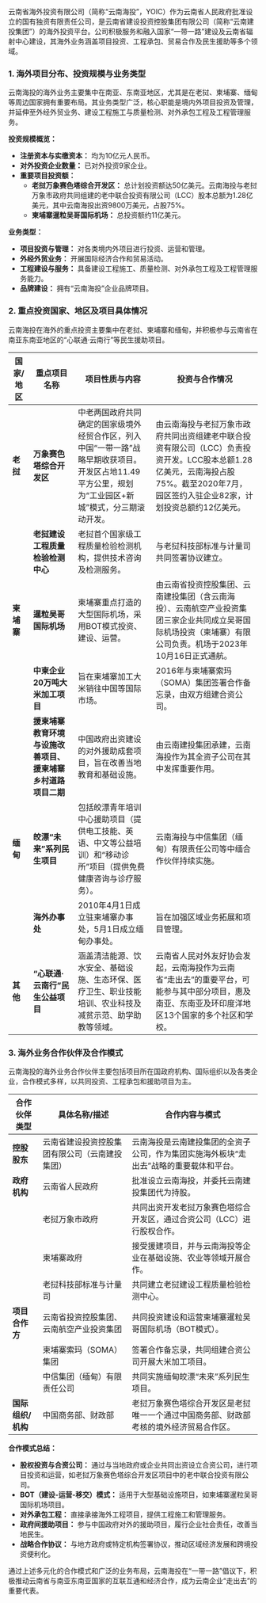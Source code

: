 云南省海外投资有限公司（简称“云南海投”，YOIC）作为云南省人民政府批准设立的国有独资有限责任公司，是云南省建设投资控股集团有限公司（简称“云南建投集团”）的海外投资平台。公司积极服务和融入国家“一带一路”建设及云南省辐射中心建设，其海外业务涵盖项目投资、工程承包、贸易合作及民生援助等多个领域。

### 1. 海外项目分布、投资规模与业务类型

云南海投的海外业务主要集中在南亚、东南亚地区，尤其是在老挝、柬埔寨、缅甸等周边国家拥有重要布局。其业务类型广泛，核心职能是境内外项目投资及管理，并延伸至外经外贸业务、建设工程施工与质量检测、对外承包工程及工程管理服务。

**投资规模概览：**
*   **注册资本与实缴资本：** 均为10亿元人民币。
*   **对外投资企业数量：** 已对外投资9家企业。
*   **重要项目投资额：**
    *   **老挝万象赛色塔综合开发区：** 总计划投资额达50亿美元。云南海投与老挝万象市政府共同组建的老中联合投资有限公司（LCC）股本总额为1.28亿美元，其中云南海投出资9800万美元，占股75%。
    *   **柬埔寨暹粒吴哥国际机场：** 总投资额约11亿美元。

**业务类型：**
*   **项目投资与管理：** 对各类境内外项目进行投资、运营和管理。
*   **外经外贸业务：** 开展国际经济合作和贸易活动。
*   **工程建设与服务：** 具备建设工程施工、质量检测、对外承包工程及工程管理服务能力。
*   **品牌建设：** 拥有“云南海投”企业品牌项目。

### 2. 重点投资国家、地区及项目具体情况

云南海投在海外的重点投资主要集中在老挝、柬埔寨和缅甸，并积极参与云南省在南亚东南亚地区的“心联通·云南行”等民生援助项目。

| 国家/地区 | 重点项目名称 | 项目性质与内容 | 投资与合作情况 |
|---|---|---|---|
| **老挝** | **万象赛色塔综合开发区** | 中老两国政府共同确定的国家级境外经贸合作区，列入中国“一带一路”战略早期收获项目。开发区占地11.49平方公里，规划为“工业园区+新城”模式，分三期滚动开发。 | 由云南海投与老挝万象市政府共同出资组建老中联合投资有限公司（LCC）负责投资开发。LCC股本总额1.28亿美元，云南海投占股75%。截至2020年7月，园区签约入驻企业82家，计划投资总额约12亿美元。 |
| | **老挝建设工程质量检验检测中心** | 老挝首个国家级工程质量检验检测机构，提供技术咨询及检测服务。 | 与老挝科技部标准与计量司共同签署协议建立。 |
| **柬埔寨** | **暹粒吴哥国际机场** | 柬埔寨重点打造的大型国际机场，采用BOT模式投资、建设、运营。 | 由云南省投资控股集团、云南建投集团（含云南海投）、云南航空产业投资集团三家企业共同成立吴哥国际机场投资（柬埔寨）有限公司负责。机场于2023年10月16日正式通航。 |
| | **中柬企业20万吨大米加工项目** | 旨在柬埔寨加工大米销往中国等国际市场。 | 2016年与柬埔寨索玛（SOMA）集团签署合作备忘录，由双方组建合资公司。 |
| | **援柬埔寨教育环境与设施改善项目、援柬埔寨乡村道路项目二期** | 中国政府出资建设的对外援助成套项目，旨在改善当地教育和基础设施。 | 由云南建投集团承建，云南海投作为其全资子公司在其中发挥重要作用。 |
| **缅甸** | **皎漂“未来”系列民生项目** | 包括皎漂青年培训中心援助项目（提供电工技能、英语、中文等公益培训）和“移动诊所”项目（提供免费健康咨询与诊疗服务）。 | 云南海投与中信集团（缅甸）有限责任公司等中缅合作伙伴持续实施。 |
| | **海外办事处** | 2010年4月1日成立驻柬埔寨办事处，5月1日成立缅甸办事处。 | 旨在加强区域业务拓展和项目管理。 |
| **其他** | **“心联通·云南行”民生公益项目** | 涵盖清洁能源、饮水安全、基础设施、生态环保、医疗卫生、职业技能培训、农业科技及减贫示范、助学助教等领域。 | 云南省人民对外友好协会发起，云南海投作为云南省“走出去”的重要平台，可能参与其中部分项目，惠及南亚、东南亚及环印度洋地区13个国家的多个社区和学校。 |

### 3. 海外业务合作伙伴及合作模式

云南海投的海外业务合作伙伴主要包括项目所在国政府机构、国际组织以及各类企业，合作模式多样，以共同投资、工程承包和援助项目为主。

| 合作伙伴类型 | 具体名称/描述 | 合作内容与模式 |
|---|---|---|
| **控股股东** | 云南省建设投资控股集团有限公司（云南建投集团） | 云南海投是云南建投集团的全资子公司，作为集团实施海外板块“走出去”战略的重要载体和平台。 |
| **政府机构** | 云南省人民政府 | 批准设立云南海投，并委托云南建投集团代为持股。 |
| | 老挝万象市政府 | 共同出资开发老挝万象赛色塔综合开发区，通过合资公司（LCC）进行股权合作。 |
| | 柬埔寨政府 | 接受援建项目，并与云南海投等企业在基础设施、农业等领域开展合作。 |
| | 老挝科技部标准与计量司 | 共同建立老挝建设工程质量检验检测中心。 |
| **项目合作方** | 云南省投资控股集团、云南航空产业投资集团 | 共同投资建设和运营柬埔寨暹粒吴哥国际机场（BOT模式）。 |
| | 柬埔寨索玛（SOMA）集团 | 签署合作备忘录，共同组建合资公司开展大米加工项目。 |
| | 中信集团（缅甸）有限责任公司 | 共同实施缅甸皎漂“未来”系列民生项目。 |
| **国际组织/机构** | 中国商务部、财政部 | 老挝万象赛色塔综合开发区是老挝唯一一个通过中国商务部、财政部考核的境外经济贸易合作区。 |

**合作模式总结：**
*   **股权投资与合资公司：** 通过与当地政府或企业共同出资设立合资公司，进行项目投资和运营，如老挝万象赛色塔综合开发区项目中的老中联合投资有限公司。
*   **BOT（建设-运营-移交）模式：** 适用于大型基础设施项目，如柬埔寨暹粒吴哥国际机场项目。
*   **对外承包工程：** 直接承接海外工程项目，提供工程施工和管理服务。
*   **政府间援助项目：** 参与中国政府对外的援助项目，履行企业社会责任，改善当地民生。
*   **战略合作协议：** 与地方政府或特定机构签署协议，推动区域经济发展和跨境投资便利化。

通过上述多元化的合作模式和广泛的业务布局，云南海投在“一带一路”倡议下，积极推动云南省与南亚东南亚国家的互联互通和经济合作，成为云南企业“走出去”的重要代表。